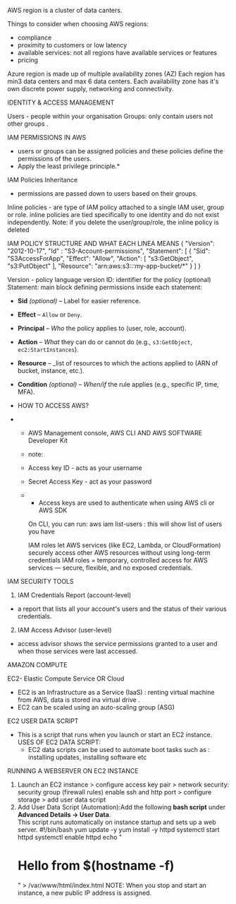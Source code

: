AWS region is a cluster of data canters.

Things to consider when choosing AWS regions:
* compliance 
* proximity to customers or low latency 
* available services: not all regions have available services or features
* pricing 

Azure region is made up of multiple availability zones (AZ) 
Each region has min3 data centers and max 6 data centers.
Each availability zone has it's own discrete power supply, networking and connectivity.

IDENTITY & ACCESS MANAGEMENT 

Users - people within your organisation
Groups: only contain users not other groups . 

IAM PERMISSIONS IN AWS 
* users or groups can be assigned policies and these policies define the permissions of the users.
* Apply the least privilege principle.*

IAM Policies Inheritance
* permissions are passed down to users based on their groups.

Inline policies - are type of IAM policy attached to a single IAM user, group or role. inline policies are tied specifically to one identity and do not exist independently. Note: if you delete the user/group/role, the inline policy is deleted

IAM POLICY STRUCTURE AND WHAT EACH LINEA MEANS 
{
  "Version": "2012-10-17",
"Id" : "S3-Account-permissions",
  "Statement": [
    {
      "Sid": "S3AccessForApp",
      "Effect": "Allow",
      "Action": [
        "s3:GetObject",
        "s3:PutObject"
      ],
      "Resource": "arn:aws:s3:::my-app-bucket/*"
    }
  ]
}

Version - policy language version 
ID: identifier for the policy (optional)
Statement: main block defining permissions
inside each statement:
- **Sid** _(optional)_ – Label for easier reference.
- **Effect** – `Allow` or `Deny`.
- **Principal** – _Who_ the policy applies to (user, role, account).
- **Action** – _What_ they can do  or cannot do (e.g., `s3:GetObject`, `ec2:StartInstances`).
- **Resource** – _list of resources to which the actions applied to (ARN of bucket, instance, etc.).    
- **Condition** _(optional)_ – _When/if_ the rule applies (e.g., specific IP, time, MFA).

- HOW TO ACCESS AWS?
- * AWS Management console, AWS CLI AND AWS SOFTWARE Developer Kit
 
  * note:
  * Access key ID - acts as your username
  * Secret Access Key - act as your password
  * * Access keys are used to authenticate when using AWS cli or AWS SDK
   
    On CLI, you can run:
    aws iam list-users : this will show list of users you have

     IAM roles let AWS services (like EC2, Lambda, or CloudFormation) securely access other AWS resources without using long-term credentials
 IAM roles = temporary, controlled access for AWS services — secure, flexible, and no exposed credentials.

IAM SECURITY TOOLS
1) IAM Credentials Report (account-level)
* a report that lists all your account's users and the status of their various credentials.
2) IAM Access Advisor (user-level)
  * access advisor shows the service permissions granted to a user and when those services were last accessed.



AMAZON COMPUTE 

EC2- Elastic Compute Service OR Cloud 
* EC2 is an Infrastructure as a Service (IaaS) : renting virtual machine from AWS, data is stored ina virtual drive .
* EC2 can be scaled using an auto-scaling group (ASG) 

EC2 USER DATA SCRIPT
* This is a script that runs when you launch or start an EC2 instance.
  USES OF EC2 DATA SCRIPT:
  * EC2 data scripts can be used to automate boot tasks such as : installing updates, installing software etc


RUNNING A WEBSERVER ON EC2 INSTANCE 

1) Launch an EC2 instance > configure access key pair > network security: security group (firewall rules) enable ssh and http port > configure storage > add user data script
2)  Add User Data Script (Automation):Add the following **bash script** under **Advanced Details → User Data**.  
This script runs automatically on instance startup and sets up a web server.
#!/bin/bash
yum update -y
yum install -y httpd
systemctl start httpd
systemctl enable httpd
echo "<h1>Hello  from $(hostname -f)</h1>" > /var/www/html/index.html
NOTE:
When you stop and start an instance, a new public IP address is assigned. 

